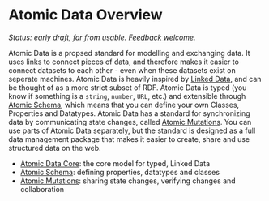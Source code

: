# Atomic Data Overview

_Status: early draft, far from usable. [Feedback welcome](get-involved.md)._

Atomic Data is a propsed standard for modelling and exchanging data.
It uses links to connect pieces of data, and therefore makes it easier to connect datasets to each other - even when these datasets exist on seperate machines.
Atomic Data is heavily inspired by [Linked Data](https://ontola.io/what-is-linked-data/), and can be thought of as a more strict subset of RDF.
Atomic Data is typed (you know if something is a `string`, `number`, `URL`, etc.) and extensible through [Atomic Schema](schema/intro.md), which means that you can define your own Classes, Properties and Datatypes.
Atomic Data has a standard for synchronizing data by communicating state changes, called [Atomic Mutations](mutations/intro.md).
You can use parts of Atomic Data separately, but the standard is designed as a full data management package that makes it easier to create, share and use structured data on the web.

- [Atomic Data Core](core/intro.md): the core model for typed, Linked Data
- [Atomic Schema](schema/intro.md): defining properties, datatypes and classes
- [Atomic Mutations](mutations/intro.md): sharing state changes, verifying changes and collaboration
